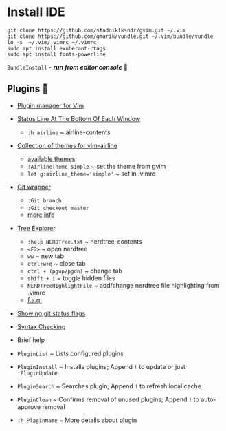 # Install IDE
```
git clone https://github.com/stadniklksndr/gvim.git ~/.vim
git clone https://github.com/gmarik/vundle.git ~/.vim/bundle/vundle
ln -s  ~/.vim/.vimrc ~/.vimrc
sudo apt install exuberant-ctags
sudo apt install fonts-powerline
```
`BundleInstall` - **_run from editor console_** :feet:

## Plugins :children_crossing:

* [Plugin manager for Vim](https://github.com/VundleVim/Vundle.vim)

* [Status Line At The Bottom Of Each Window](https://github.com/vim-airline/vim-airline)
  * `:h airline` ~ airline-contents

* [Collection of themes for vim-airline](https://github.com/vim-airline/vim-airline-themes)
  * [available themes](https://github.com/vim-airline/vim-airline-themes/tree/master/autoload/airline/themes)
  * `:AirlineTheme simple` ~ set the theme from gvim
  * `let g:airline_theme='simple'` ~ set in .vimrc

* [Git wrapper](https://github.com/tpope/vim-fugitive)
  * `:Git branch`
  * `:Git checkout master`
  * [more info](https://github.com/tpope/vim-fugitive#fugitivevim)

* [Tree Explorer](https://github.com/scrooloose/nerdtree)
  * `:help NERDTree.txt` ~ nerdtree-contents
  * `<F2>` ~ open nerdtree
  * `ww` ~ new tab
  * `ctrl+w+q` ~ close tab
  * `ctrl + (pgup/pgdn)` ~ change tab
  * `shift + i` ~ toggle hidden files
  * `NERDTreeHighlightFile` ~ add/change nerdtree file highlighting from .vimrc
  * [f.a.q.](https://github.com/scrooloose/nerdtree/wiki/F.A.Q.)

* [Showing git status flags](https://github.com/Xuyuanp/nerdtree-git-plugin)

* [Syntax Checking](https://github.com/vim-syntastic/syntastic)

* Brief help
 * `PluginList` ~ Lists configured plugins
 * `PluginInstall` ~ Installs plugins; Append `!` to update or just `:PluginUpdate`
 * `PluginSearch` ~ Searches plugin; Append `!` to refresh local cache
 * `PluginClean` ~ Confirms removal of unused plugins; Append `!` to auto-approve removal
 * `:h PlaginName` ~ More details about plugin
